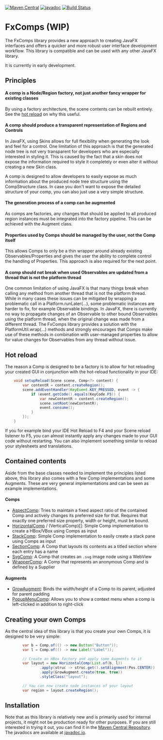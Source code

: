 [![Maven Central](https://maven-badges.herokuapp.com/maven-central/io.xpipe/fxcomps/badge.svg)](https://maven-badges.herokuapp.com/maven-central/io.xpipe/fxcomps)
[![javadoc](https://javadoc.io/badge2/io.xpipe/fxcomps/javadoc.svg)](https://javadoc.io/doc/io.xpipe/fxcomps)
[![Build Status](https://travis-ci.org/xpipe-io/fxcomps.svg?branch=master)](https://travis-ci.org/io.xpipe/fxcomps)

# FxComps (WIP)

The FxComps library provides a new approach to creating JavaFX interfaces and
offers a quicker and more robust user interface development workflow.
This library is compatible and can be used with any other JavaFX library.

It is currently in early development.

## Principles

#### A comp is a Node/Region factory, not just another fancy wrapper for existing classes

By using a factory architecture, the scene contents can be rebuilt entirely.
See the [hot reload](#Hot-Reload) on why this useful.

#### A comp should produce a transparent representation of Regions and Controls

In JavaFX, using Skins allows for full flexibility when generating the look and feel for a control.
One limitation of this approach is that the generated node tree is not very transparent
for developers who are especially interested in styling it.
This is caused by the fact that a skin does not expose the information required to style
it completely or even alter it without creating a new Skin class.

A comp is designed to allow developers to easily expose as much information
about the produced node tree structure using the CompStructure class.
In case you don't want to expose the detailed structure of your comp,
you can also just use a very simple structure.

#### The generation process of a comp can be augmented

As comps are factories, any changes that should be applied to all produced
region instances must be integrated into the factory pipeline. This can be achieved with the Augment class.

#### Properties used by Comps should be managed by the user, not the Comp itself

This allows Comps to only be a thin wrapper around already existing
Observables/Properties and gives the user the ability to complete control the handling of Properties.
This approach is also required for the next point.

#### A comp should not break when used Observables are updated from a thread that is not the platform thread

One common limitation of using JavaFX is that many things break when
calling any method from another thread that is not the platform thread.
While in many cases these issues can be mitigated by wrapping a problematic call in a Platform.runLater(...), 
some problematic instances are harder to fix, for example Observable bindings.
In JavaFX, there is currently no way to propagate changes of an Observable
to other bound Observables using the platform thread, when the original change was made from a different thread.
The FxComps library provides a solution with the PlatformUtil.wrap(...) methods and strongly encourages that
Comps make use of these methods in combination with user-managed properties
to allow for value changes for Observables from any thread without issue.

## Hot reload

The reason a Comp is designed to be a factory is to allow for hot
reloading your created GUI in conjunction with the hot-reload functionality in your IDE:

````java
    void setupReload(Scene scene, Comp<?> content) {
        var contentR = content.createRegion();
        scene.addEventHandler(KeyEvent.KEY_PRESSED, event -> {
            if (event.getCode().equals(KeyCode.F5)) {
                var newContentR = content.createRegion();
                scene.setRoot(newContentR);
                event.consume();
            }
        });
    }
````

If you for example bind your IDE Hot Reload to F4 and your Scene reload listener to F5,
you can almost instantly apply any changes made to your GUI code without restarting.
You can also implement something similar to reload your stylesheets and translations.


## Contained contents

Aside from the base classes needed to implement the principles listed above,
this library also comes with a few Comp implementations and some Augments.
These are very general implementations and can be seen as example implementations.

#### Comps
- [AspectComp](src/main/java/io/xpipe/fxcomps/comp/AspectComp.java): Tries to maintain a fixed aspect ratio of
  the contained Comp and actively changes its preferred size for that.
  Requires that exactly one preferred size property, width or height, must be bound.
- [HorizontalComp](src/main/java/io/xpipe/fxcomps/comp/HorizontalComp.java) / (VerticalComp)[]: Simple Comp implementation to create a HBox/VBox using Comps as input
- [StackComp](src/main/java/io/xpipe/fxcomps/comp/StackComp.java): Simple Comp implementation to easily create a stack pane using Comps as input
- [SectionComp](src/main/java/io/xpipe/fxcomps/comp/SectionComp.java): A Comp that layouts its contents as a titled section where each entry has a name
- [SvgComp](src/main/java/io/xpipe/fxcomps/comp/SvgComp.java): A Comp that creates an `.svg` image node using a WebView
- [WrapperComp](src/main/java/io/xpipe/fxcomps/comp/WrapperComp.java): A Comp that represents an anonymous Comp and is defined by a Supplier<Region>

#### Augments
- [GrowAugment](src/main/java/io/xpipe/fxcomps/augment/GrowAugment.java): Binds the width/height of a Comp to its parent, adjusted for parent padding
- [PopupMenuComp](src/main/java/io/xpipe/fxcomps/augment/PopupMenuAugment.java): Allows you to show a context menu when a comp is left-clicked in addition to right-click


## Creating your own Comps

As the central idea of this library is that you create your own Comps, it is designed to be very simple:

````java
        var b = Comp.of(() -> new Button("Button"));
        var l = Comp.of(() -> new Label("Label"));
        
        // Create an HBox factory and apply some Augments to it
        var layout = new HorizontalComp(List.of(b, l))
                .apply(struc -> struc.get().setAlignment(Pos.CENTER))
                .apply(GrowAugment.create(true, true))
                .styleClass("layout");
        
        // You can now create node instances of your layout
        var region = layout.createRegion();
````

## Installation

Note that as this library is relatively new and is primarily used for internal projects, it might not be production ready for other purposes.
If you are still interested in trying it out, you can find it in the
[Maven Central Repository](https://search.maven.org/artifact/io.xpipe/fxcomps).
The javadocs are available at [javadoc.io](https://javadoc.io/doc/io.xpipe/fxcomps).